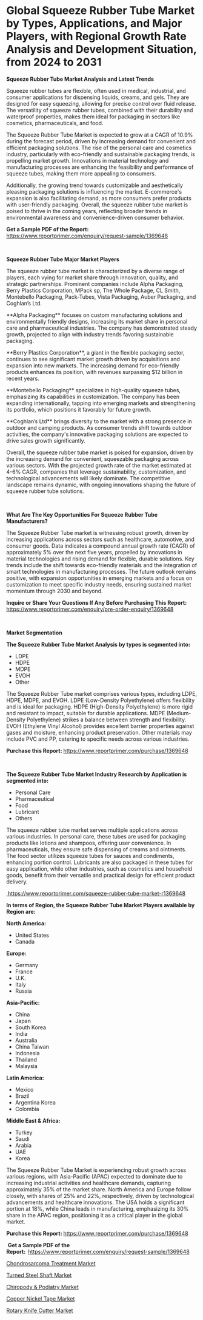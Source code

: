 <p><h1>Global Squeeze Rubber Tube Market by Types, Applications, and Major Players, with Regional Growth Rate Analysis and Development Situation, from 2024 to 2031</h1></p><p><strong>Squeeze Rubber Tube Market Analysis and Latest Trends</strong></p>
<p><p>Squeeze rubber tubes are flexible, often used in medical, industrial, and consumer applications for dispensing liquids, creams, and gels. They are designed for easy squeezing, allowing for precise control over fluid release. The versatility of squeeze rubber tubes, combined with their durability and waterproof properties, makes them ideal for packaging in sectors like cosmetics, pharmaceuticals, and food.</p><p>The Squeeze Rubber Tube Market is expected to grow at a CAGR of 10.9% during the forecast period, driven by increasing demand for convenient and efficient packaging solutions. The rise of the personal care and cosmetics industry, particularly with eco-friendly and sustainable packaging trends, is propelling market growth. Innovations in material technology and manufacturing processes are enhancing the feasibility and performance of squeeze tubes, making them more appealing to consumers.</p><p>Additionally, the growing trend towards customizable and aesthetically pleasing packaging solutions is influencing the market. E-commerce's expansion is also facilitating demand, as more consumers prefer products with user-friendly packaging. Overall, the squeeze rubber tube market is poised to thrive in the coming years, reflecting broader trends in environmental awareness and convenience-driven consumer behavior.</p></p>
<p><strong>Get a Sample PDF of the Report:&nbsp;</strong> <a href="https://www.reportprimer.com/enquiry/request-sample/1369648">https://www.reportprimer.com/enquiry/request-sample/1369648</a></p>
<p>&nbsp;</p>
<p><strong>Squeeze Rubber Tube Major Market Players</strong></p>
<p><p>The squeeze rubber tube market is characterized by a diverse range of players, each vying for market share through innovation, quality, and strategic partnerships. Prominent companies include Alpha Packaging, Berry Plastics Corporation, MPack sp, The Whole Package, CL Smith, Montebello Packaging, Pack-Tubes, Vista Packaging, Auber Packaging, and Coghlan’s Ltd.</p><p>**Alpha Packaging** focuses on custom manufacturing solutions and environmentally friendly designs, increasing its market share in personal care and pharmaceutical industries. The company has demonstrated steady growth, projected to align with industry trends favoring sustainable packaging.</p><p>**Berry Plastics Corporation**, a giant in the flexible packaging sector, continues to see significant market growth driven by acquisitions and expansion into new markets. The increasing demand for eco-friendly products enhances its position, with revenues surpassing $12 billion in recent years.</p><p>**Montebello Packaging** specializes in high-quality squeeze tubes, emphasizing its capabilities in customization. The company has been expanding internationally, tapping into emerging markets and strengthening its portfolio, which positions it favorably for future growth.</p><p>**Coghlan’s Ltd** brings diversity to the market with a strong presence in outdoor and camping products. As consumer trends shift towards outdoor activities, the company's innovative packaging solutions are expected to drive sales growth significantly.</p><p>Overall, the squeeze rubber tube market is poised for expansion, driven by the increasing demand for convenient, squeezable packaging across various sectors. With the projected growth rate of the market estimated at 4-6% CAGR, companies that leverage sustainability, customization, and technological advancements will likely dominate. The competitive landscape remains dynamic, with ongoing innovations shaping the future of squeeze rubber tube solutions.</p></p>
<p>&nbsp;</p>
<p><strong>What Are The Key Opportunities For Squeeze Rubber Tube Manufacturers?</strong></p>
<p><p>The Squeeze Rubber Tube market is witnessing robust growth, driven by increasing applications across sectors such as healthcare, automotive, and consumer goods. Data indicates a compound annual growth rate (CAGR) of approximately 5% over the next five years, propelled by innovations in material technologies and rising demand for flexible, durable solutions. Key trends include the shift towards eco-friendly materials and the integration of smart technologies in manufacturing processes. The future outlook remains positive, with expansion opportunities in emerging markets and a focus on customization to meet specific industry needs, ensuring sustained market momentum through 2030 and beyond.</p></p>
<p><strong>Inquire or Share Your Questions If Any Before Purchasing This Report:</strong> <a href="https://www.reportprimer.com/enquiry/pre-order-enquiry/1369648">https://www.reportprimer.com/enquiry/pre-order-enquiry/1369648</a></p>
<p>&nbsp;</p>
<p><strong>Market Segmentation</strong></p>
<p><strong>The Squeeze Rubber Tube Market Analysis by types is segmented into:</strong></p>
<p><ul><li>LDPE</li><li>HDPE</li><li>MDPE</li><li>EVOH</li><li>Other</li></ul></p>
<p><p>The Squeeze Rubber Tube market comprises various types, including LDPE, HDPE, MDPE, and EVOH. LDPE (Low-Density Polyethylene) offers flexibility and is ideal for packaging. HDPE (High-Density Polyethylene) is more rigid and resistant to impact, suitable for durable applications. MDPE (Medium-Density Polyethylene) strikes a balance between strength and flexibility. EVOH (Ethylene Vinyl Alcohol) provides excellent barrier properties against gases and moisture, enhancing product preservation. Other materials may include PVC and PP, catering to specific needs across various industries.</p></p>
<p><strong>Purchase this Report:&nbsp;</strong><a href="https://www.reportprimer.com/purchase/1369648">https://www.reportprimer.com/purchase/1369648</a></p>
<p>&nbsp;</p>
<p><strong>The Squeeze Rubber Tube Market Industry Research by Application is segmented into:</strong></p>
<p><ul><li>Personal Care</li><li>Pharmaceutical</li><li>Food</li><li>Lubricant</li><li>Others</li></ul></p>
<p><p>The squeeze rubber tube market serves multiple applications across various industries. In personal care, these tubes are used for packaging products like lotions and shampoos, offering user convenience. In pharmaceuticals, they ensure safe dispensing of creams and ointments. The food sector utilizes squeeze tubes for sauces and condiments, enhancing portion control. Lubricants are also packaged in these tubes for easy application, while other industries, such as cosmetics and household goods, benefit from their versatile and practical design for efficient product delivery.</p></p>
<p><a href="https://www.reportprimer.com/squeeze-rubber-tube-market-r1369648">&nbsp;https://www.reportprimer.com/squeeze-rubber-tube-market-r1369648</a></p>
<p><strong>In terms of Region, the Squeeze Rubber Tube Market Players available by Region are:</strong></p>
<p>
    <p> <strong> North America: </strong>
        <ul>
            <li>United States</li>
            <li>Canada</li>
        </ul>
        </p> 
    <p> <strong> Europe: </strong>
        <ul>
            <li>Germany</li>
            <li>France</li>
            <li>U.K.</li>
            <li>Italy</li>
            <li>Russia</li>
        </ul>
        </p> 
    <p> <strong> Asia-Pacific: </strong>
        <ul>
            <li>China</li>
            <li>Japan</li>
            <li>South Korea</li>
            <li>India</li>
            <li>Australia</li>
            <li>China Taiwan</li>
            <li>Indonesia</li>
            <li>Thailand</li>
            <li>Malaysia</li>
        </ul>
        </p> 
    <p> <strong> Latin America: </strong>
        <ul>
            <li>Mexico</li>
            <li>Brazil</li>
            <li>Argentina Korea</li>
            <li>Colombia</li>
        </ul>
        </p> 
    <p> <strong> Middle East & Africa: </strong>
        <ul>
            <li>Turkey</li>
            <li>Saudi</li>
            <li>Arabia</li>
            <li>UAE</li>
            <li>Korea</li>
        </ul>
    </p>
    </p>
<p><p>The Squeeze Rubber Tube Market is experiencing robust growth across various regions, with Asia-Pacific (APAC) expected to dominate due to increasing industrial activities and healthcare demands, capturing approximately 35% of the market share. North America and Europe follow closely, with shares of 25% and 22%, respectively, driven by technological advancements and healthcare innovations. The USA holds a significant portion at 18%, while China leads in manufacturing, emphasizing its 30% share in the APAC region, positioning it as a critical player in the global market.</p></p>
<p><strong>Purchase this Report: </strong><a href="https://www.reportprimer.com/purchase/1369648">https://www.reportprimer.com/purchase/1369648</a></p>
<p>&nbsp;<strong>Get a Sample PDF of the Report:&nbsp;&nbsp;</strong><a href="https://www.reportprimer.com/enquiry/request-sample/1369648">https://www.reportprimer.com/enquiry/request-sample/1369648</a></p>
<p><strong></strong></p>
<p><p><a href="https://www.linkedin.com/pulse/emerging-market-trends-regional-analysis-chondrosarcoma-treatment-6s0kc">Chondrosarcoma Treatment Market</a></p><p><a href="https://issuu.com/reportprime-2/docs/turned-steel-shaft-market-size-2030_0771a799cae75a">Turned Steel Shaft Market</a></p><p><a href="https://www.linkedin.com/pulse/driving-factors-behind-chiropody-podiatry-market-trends-6bwtc">Chiropody & Podiatry Market</a></p><p><a href="https://issuu.com/reportprime-2/docs/copper-nickel-tape-market-size-2030_c70a6f454cb3af">Copper Nickel Tape Market</a></p><p><a href="https://medium.com/@khelifmeddour199405_64321/rotary-knife-cutter-market-essentials-key-market-players-demand-drivers-and-roi-potential-d3276696c43e?postPublishedType=repub">Rotary Knife Cutter Market</a></p></p>